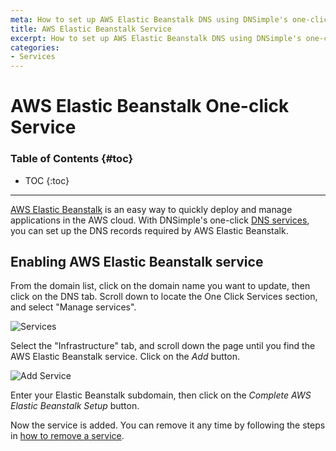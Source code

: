 ```yaml
---
meta: How to set up AWS Elastic Beanstalk DNS using DNSimple's one-click service.
title: AWS Elastic Beanstalk Service
excerpt: How to set up AWS Elastic Beanstalk DNS using DNSimple's one-click service.
categories:
- Services
---
```


# AWS Elastic Beanstalk One-click Service

### Table of Contents {#toc}

* TOC
{:toc}

---

[AWS Elastic Beanstalk](https://aws.amazon.com/elasticbeanstalk/) is an easy way to quickly deploy and manage applications in the AWS cloud. With DNSimple's one-click [DNS services](/categories/services/), you can set up the DNS records required by AWS Elastic Beanstalk.


## Enabling AWS Elastic Beanstalk service

From the domain list, click on the domain name you want to update, then click on the DNS tab. Scroll down to locate the One Click Services section, and select "Manage services".

![Services](/files/services-dns-page-add.png)

Select the "Infrastructure" tab, and scroll down the page until you find the AWS Elastic Beanstalk service. Click on the *Add* button.

![Add Service](/files/services-amazon-elasticbeanstalk.png)

Enter your Elastic Beanstalk subdomain, then click on the *Complete AWS Elastic Beanstalk Setup* button.

Now the service is added. You can remove it any time by following the steps in [how to remove a service](/articles/services/#removing-services).
